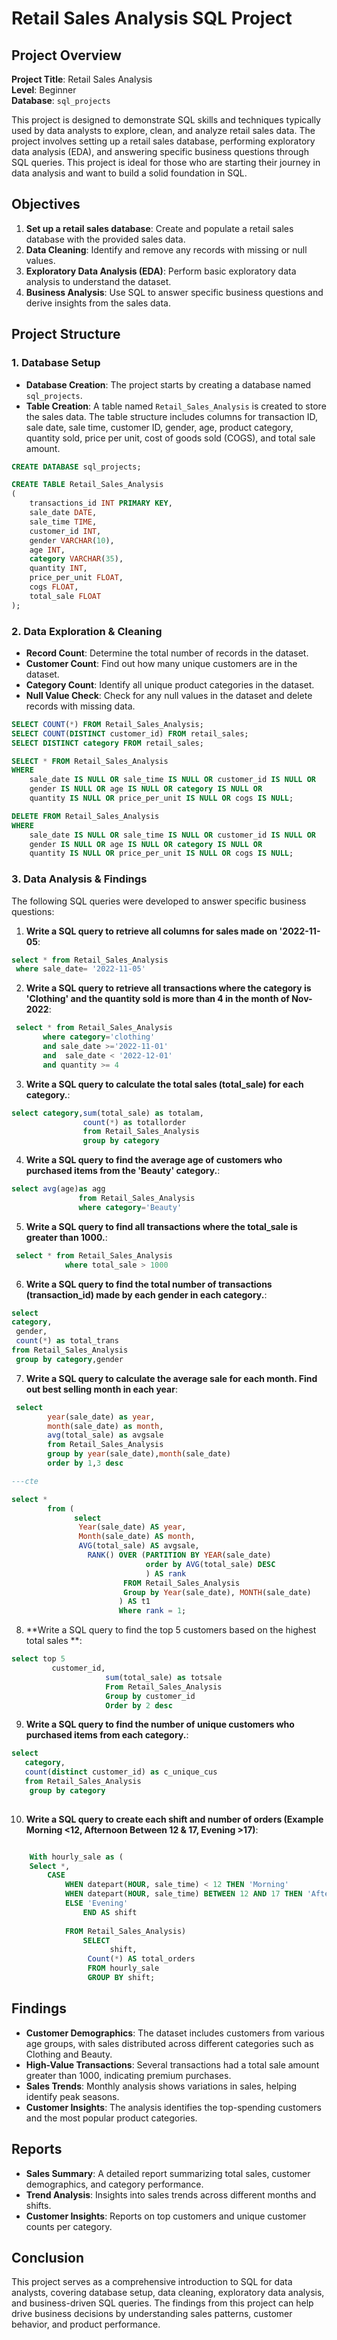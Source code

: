 # Retail Sales Analysis SQL Project

## Project Overview

**Project Title**: Retail Sales Analysis  
**Level**: Beginner  
**Database**: `sql_projects`

This project is designed to demonstrate SQL skills and techniques typically used by data analysts to explore, clean, and analyze retail sales data. The project involves setting up a retail sales database, performing exploratory data analysis (EDA), and answering specific business questions through SQL queries. This project is ideal for those who are starting their journey in data analysis and want to build a solid foundation in SQL.

## Objectives

1. **Set up a retail sales database**: Create and populate a retail sales database with the provided sales data.
2. **Data Cleaning**: Identify and remove any records with missing or null values.
3. **Exploratory Data Analysis (EDA)**: Perform basic exploratory data analysis to understand the dataset.
4. **Business Analysis**: Use SQL to answer specific business questions and derive insights from the sales data.

## Project Structure

### 1. Database Setup

- **Database Creation**: The project starts by creating a database named `sql_projects`.
- **Table Creation**: A table named `Retail_Sales_Analysis` is created to store the sales data. The table structure includes columns for transaction ID, sale date, sale time, customer ID, gender, age, product category, quantity sold, price per unit, cost of goods sold (COGS), and total sale amount.

```sql
CREATE DATABASE sql_projects;

CREATE TABLE Retail_Sales_Analysis
(
    transactions_id INT PRIMARY KEY,
    sale_date DATE,	
    sale_time TIME,
    customer_id INT,	
    gender VARCHAR(10),
    age INT,
    category VARCHAR(35),
    quantity INT,
    price_per_unit FLOAT,	
    cogs FLOAT,
    total_sale FLOAT
);
```

### 2. Data Exploration & Cleaning

- **Record Count**: Determine the total number of records in the dataset.
- **Customer Count**: Find out how many unique customers are in the dataset.
- **Category Count**: Identify all unique product categories in the dataset.
- **Null Value Check**: Check for any null values in the dataset and delete records with missing data.

```sql
SELECT COUNT(*) FROM Retail_Sales_Analysis;
SELECT COUNT(DISTINCT customer_id) FROM retail_sales;
SELECT DISTINCT category FROM retail_sales;

SELECT * FROM Retail_Sales_Analysis
WHERE 
    sale_date IS NULL OR sale_time IS NULL OR customer_id IS NULL OR 
    gender IS NULL OR age IS NULL OR category IS NULL OR 
    quantity IS NULL OR price_per_unit IS NULL OR cogs IS NULL;

DELETE FROM Retail_Sales_Analysis
WHERE 
    sale_date IS NULL OR sale_time IS NULL OR customer_id IS NULL OR 
    gender IS NULL OR age IS NULL OR category IS NULL OR 
    quantity IS NULL OR price_per_unit IS NULL OR cogs IS NULL;
```

### 3. Data Analysis & Findings

The following SQL queries were developed to answer specific business questions:

1. **Write a SQL query to retrieve all columns for sales made on '2022-11-05**:
```sql
select * from Retail_Sales_Analysis
 where sale_date= '2022-11-05'
```

2. **Write a SQL query to retrieve all transactions where the category is 'Clothing' and the quantity sold is more than 4 in the month of Nov-2022**:
```sql
 select * from Retail_Sales_Analysis
	   where category='clothing' 
	   and sale_date >='2022-11-01'
	   and  sale_date < '2022-12-01'
	   and quantity >= 4
```

3. **Write a SQL query to calculate the total sales (total_sale) for each category.**:
```sql
select category,sum(total_sale) as totalam, 
                count(*) as totallorder
                from Retail_Sales_Analysis
                group by category
```

4. **Write a SQL query to find the average age of customers who purchased items from the 'Beauty' category.**:
```sql
select avg(age)as agg 
               from Retail_Sales_Analysis
               where category='Beauty'
```

5. **Write a SQL query to find all transactions where the total_sale is greater than 1000.**:
```sql
 select * from Retail_Sales_Analysis
            where total_sale > 1000
```

6. **Write a SQL query to find the total number of transactions (transaction_id) made by each gender in each category.**:
```sql
select
category,
 gender,
 count(*) as total_trans
from Retail_Sales_Analysis
 group by category,gender
```

7. **Write a SQL query to calculate the average sale for each month. Find out best selling month in each year**:
```sql
 select 
        year(sale_date) as year,
        month(sale_date) as month,
        avg(total_sale) as avgsale
        from Retail_Sales_Analysis
        group by year(sale_date),month(sale_date)
        order by 1,3 desc

---cte

select * 
        from (
              select 
               Year(sale_date) AS year,
               Month(sale_date) AS month,
               AVG(total_sale) AS avgsale,
                 RANK() OVER (PARTITION BY YEAR(sale_date)
                              order by AVG(total_sale) DESC
                              ) AS rank
                         FROM Retail_Sales_Analysis
                         Group by Year(sale_date), MONTH(sale_date)
                        ) AS t1
                        Where rank = 1;
```

8. **Write a SQL query to find the top 5 customers based on the highest total sales **:
```sql
select top 5
         customer_id,
                     sum(total_sale) as totsale
                     From Retail_Sales_Analysis
                     Group by customer_id
                     Order by 2 desc
```

9. **Write a SQL query to find the number of unique customers who purchased items from each category.**:
```sql
select
   category,
   count(distinct customer_id) as c_unique_cus
   from Retail_Sales_Analysis
    group by category
                   
```

10. **Write a SQL query to create each shift and number of orders (Example Morning <12, Afternoon Between 12 & 17, Evening >17)**:
```sql

	With hourly_sale as (
    Select *,
        CASE
            WHEN datepart(HOUR, sale_time) < 12 THEN 'Morning'
            WHEN datepart(HOUR, sale_time) BETWEEN 12 AND 17 THEN 'Afternoon'
            ELSE 'Evening'
                END AS shift
            
			FROM Retail_Sales_Analysis)
                SELECT 
                      shift,
                 Count(*) AS total_orders    
                 FROM hourly_sale
                 GROUP BY shift;
```

## Findings

- **Customer Demographics**: The dataset includes customers from various age groups, with sales distributed across different categories such as Clothing and Beauty.
- **High-Value Transactions**: Several transactions had a total sale amount greater than 1000, indicating premium purchases.
- **Sales Trends**: Monthly analysis shows variations in sales, helping identify peak seasons.
- **Customer Insights**: The analysis identifies the top-spending customers and the most popular product categories.

## Reports

- **Sales Summary**: A detailed report summarizing total sales, customer demographics, and category performance.
- **Trend Analysis**: Insights into sales trends across different months and shifts.
- **Customer Insights**: Reports on top customers and unique customer counts per category.

## Conclusion

This project serves as a comprehensive introduction to SQL for data analysts, covering database setup, data cleaning, exploratory data analysis, and business-driven SQL queries. The findings from this project can help drive business decisions by understanding sales patterns, customer behavior, and product performance.

